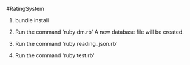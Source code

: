 #RatingSystem

1)  bundle install

2)  Run the command 'ruby dm.rb'
    A new database file will be created.
     
3)  Run the command 'ruby reading_json.rb'

4)  Run the command 'ruby test.rb'